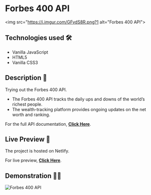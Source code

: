 # Forbes 400 API

<img src="https://i.imgur.com/GFvdS8R.png?1 alt="Forbes 400 API">

## Technologies used 🛠️
* Vanilla JavaScript
* HTML5
* Vanilla CSS3

## Description 📝
Trying out the Forbes 400 API.
- The Forbes 400 API tracks the daily ups and downs of the world’s richest people.
- The wealth-tracking platform provides ongoing updates on the net worth and ranking.

For the full API documentation, <strong><a href="https://github.com/jesseokeya/Forbes400">Click Here</a></strong>.

## Live Preview 🔗
The project is hosted on Netlify.

For live preview, <strong><a href="https://forbes400api.netlify.app/">Click Here</a></strong>.

## Demonstration 🤹‍♂️
<img src="https://s2.gifyu.com/images/ezgif-7-5ae7e84042e3.gif" alt="Forbes 400 API">
